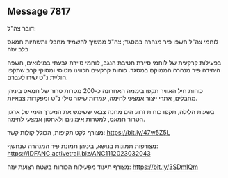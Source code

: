 ## Message 7817

דובר צה"ל:

לוחמי צה"ל חשפו פיר מנהרה במסגד; צה"ל ממשיך להשמיד מחבלי ותשתיות חמאס בלב עזה

בפעילות קרקעית של לוחמי סיירת חטיבת הנגב, לוחמי סיירת גבעתי במילואים, חשפה היחידה פיר מנהרה הממוקם במסגד. 
כוחות קרקעים הכווינו מטוסי ומסוקי קרב שתקפו חוליית נ"ט שירו לעברם.

כוחות חיל האוויר תקפו ביממה האחרונה כ-200 מטרות טרור של חמאס ביניהן מחבלים, אתרי ייצור אמצעי לחימה, עמדות שיגור טילי נ"ט ומפקדות צבאיות. 

בשעות הלילה, תקפו כוחות זרוע הים מחנה צבאי ששימש את המערך הימי של ארגון הטרור חמאס, למטרות אימונים ולאחסון אמצעי לחימה.

מצורף לקט תקיפות, הכולל קולות קשר: https://bit.ly/47w5Z5L

מצורפות תמונות בנושא, ביניהן תמונת פיר המנהרה שנחשף: https://IDFANC.activetrail.biz/ANC1112023032043

מצורף תיעוד מפעילות הכוחות בשטח רצועת עזה: https://bit.ly/3SDmIQm

